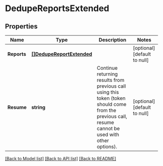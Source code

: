 # DedupeReportsExtended

## Properties
Name | Type | Description | Notes
------------ | ------------- | ------------- | -------------
**Reports** | [**[]DedupeReportExtended**](DedupeReportExtended.md) |  | [optional] [default to null]
**Resume** | **string** | Continue returning results from previous call using this token (token should come from the previous call, resume cannot be used with other options). | [optional] [default to null]

[[Back to Model list]](../README.md#documentation-for-models) [[Back to API list]](../README.md#documentation-for-api-endpoints) [[Back to README]](../README.md)


